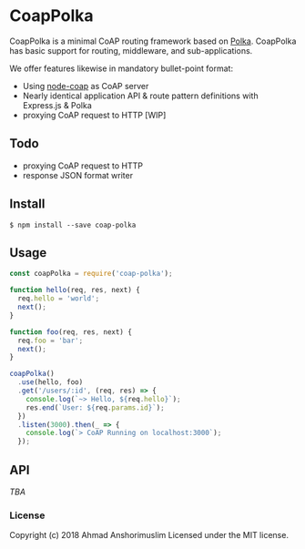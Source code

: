 # CoapPolka

CoapPolka is a minimal CoAP routing framework based on [Polka](https://github.com/lukeed/polka). CoapPolka has basic support for routing, middleware, and sub-applications. 

We offer features likewise in mandatory bullet-point format:

* Using [node-coap](https://github.com/mcollina/node-coap) as CoAP server
* Nearly identical application API & route pattern definitions with Express.js & Polka
* proxying CoAP request to HTTP [WIP]

## Todo

* proxying CoAP request to HTTP
* response JSON format writer

## Install

```
$ npm install --save coap-polka
```

## Usage

```js
const coapPolka = require('coap-polka');

function hello(req, res, next) {
  req.hello = 'world';
  next();
}

function foo(req, res, next) {
  req.foo = 'bar';
  next();
}

coapPolka()
  .use(hello, foo)
  .get('/users/:id', (req, res) => {
    console.log(`~> Hello, ${req.hello}`);
    res.end(`User: ${req.params.id}`);
  })
  .listen(3000).then(_ => {
    console.log(`> CoAP Running on localhost:3000`);
  });
```
## API
*TBA*

### License

Copyright (c) 2018 Ahmad Anshorimuslim
Licensed under the MIT license.
